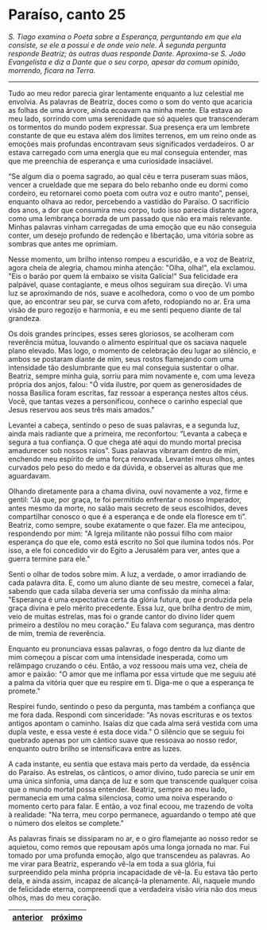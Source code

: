 # Paraíso, canto 25

_S. Tiago examina o Poeta sobre a Esperança, perguntando em que ela consiste, se ele a possui e de onde veio nele. À segunda pergunta responde Beatriz; às outras duas responde Dante. Aproxima-se S. João Evangelista e diz a Dante que o seu corpo, apesar da comum opinião, morrendo, ficara na Terra._

---

Tudo ao meu redor parecia girar lentamente enquanto a luz celestial me envolvia. As palavras de Beatriz, doces como o som do vento que acaricia as folhas de uma árvore, ainda ecoavam na minha mente. Ela estava ao meu lado, sorrindo com uma serenidade que só aqueles que transcenderam os tormentos do mundo podem expressar. Sua presença era um lembrete constante de que eu estava além dos limites terrenos, em um reino onde as emoções mais profundas encontravam seus significados verdadeiros. O ar estava carregado com uma energia que eu mal conseguia entender, mas que me preenchia de esperança e uma curiosidade insaciável.

“Se algum dia o poema sagrado, ao qual céu e terra puseram suas mãos, vencer a crueldade que me separa do belo rebanho onde eu dormi como cordeiro, eu retornarei como poeta com outra voz e outro manto”, pensei, enquanto olhava ao redor, percebendo a vastidão do Paraíso. O sacrifício dos anos, a dor que consumira meu corpo, tudo isso parecia distante agora, como uma lembrança borrada de um passado que não era mais relevante. Minhas palavras vinham carregadas de uma emoção que eu não conseguia conter, um desejo profundo de redenção e libertação, uma vitória sobre as sombras que antes me oprimiam.

Nesse momento, um brilho intenso rompeu a escuridão, e a voz de Beatriz, agora cheia de alegria, chamou minha atenção: "Olha, olha!", ela exclamou. "Eis o barão por quem lá embaixo se visita Galícia!" Sua felicidade era palpável, quase contagiante, e meus olhos seguiram sua direção. Vi uma luz se aproximando de nós, suave e acolhedora, como o voo de um pombo que, ao encontrar seu par, se curva com afeto, rodopiando no ar. Era uma visão de puro regozijo e harmonia, e eu me senti pequeno diante de tal grandeza.

Os dois grandes príncipes, esses seres gloriosos, se acolheram com reverência mútua, louvando o alimento espiritual que os saciava naquele plano elevado. Mas logo, o momento de celebração deu lugar ao silêncio, e ambos se postaram diante de mim, seus rostos flamejando com uma intensidade tão deslumbrante que eu mal conseguia sustentar o olhar. Beatriz, sempre minha guia, sorriu para mim novamente e, com uma leveza própria dos anjos, falou: "Ó vida ilustre, por quem as generosidades de nossa Basílica foram escritas, faz ressoar a esperança nestes altos céus. Você, que tantas vezes a personificou, conhece o carinho especial que Jesus reservou aos seus três mais amados."

Levantei a cabeça, sentindo o peso de suas palavras, e a segunda luz, ainda mais radiante que a primeira, me reconfortou: “Levanta a cabeça e segura a tua confiança. O que chega até aqui do mundo mortal precisa amadurecer sob nossos raios”. Suas palavras vibraram dentro de mim, enchendo meu espírito de uma força renovada. Levantei meus olhos, antes curvados pelo peso do medo e da dúvida, e observei as alturas que me aguardavam.

Olhando diretamente para a chama divina, ouvi novamente a voz, firme e gentil: “Já que, por graça, te foi permitido enfrentar o nosso Imperador, antes mesmo da morte, no salão mais secreto de seus escolhidos, deves compartilhar conosco o que é a esperança e de onde ela floresce em ti”. Beatriz, como sempre, soube exatamente o que fazer. Ela me antecipou, respondendo por mim: "A Igreja militante não possui filho com maior esperança do que ele, como está escrito no Sol que ilumina todos nós. Por isso, a ele foi concedido vir do Egito a Jerusalém para ver, antes que a guerra termine para ele."

Senti o olhar de todos sobre mim. A luz, a verdade, o amor irradiando de cada palavra dita. E, como um aluno diante de seu mestre, comecei a falar, sabendo que cada sílaba deveria ser uma confissão da minha alma: "Esperança é uma expectativa certa da glória futura, que é produzida pela graça divina e pelo mérito precedente. Essa luz, que brilha dentro de mim, veio de muitas estrelas, mas foi o grande cantor do divino líder quem primeiro a destilou no meu coração." Eu falava com segurança, mas dentro de mim, tremia de reverência. 

Enquanto eu pronunciava essas palavras, o fogo dentro da luz diante de mim começou a piscar com uma intensidade inesperada, como um relâmpago cruzando o céu. Então, a voz ressoou mais uma vez, cheia de amor e paixão: "O amor que me inflama por essa virtude que me seguiu até a palma da vitória quer que eu respire em ti. Diga-me o que a esperança te promete."

Respirei fundo, sentindo o peso da pergunta, mas também a confiança que me fora dada. Respondi com sinceridade: "As novas escrituras e os textos antigos apontam o caminho. Isaías diz que cada alma será vestida com uma dupla veste, e essa veste é esta doce vida." O silêncio que se seguiu foi quebrado apenas por um cântico suave que ressoava ao nosso redor, enquanto outro brilho se intensificava entre as luzes.

A cada instante, eu sentia que estava mais perto da verdade, da essência do Paraíso. As estrelas, os cânticos, o amor divino, tudo parecia se unir em uma única sinfonia, uma dança de luz e som que transcende qualquer coisa que o mundo mortal possa entender. Beatriz, sempre ao meu lado, permanecia em uma calma silenciosa, como uma noiva esperando o momento certo para falar. E então, a voz final ecoou, me trazendo de volta à realidade: "Na terra, meu corpo permanece, aguardando o tempo até que o número dos eleitos se complete."

As palavras finais se dissiparam no ar, e o giro flamejante ao nosso redor se aquietou, como remos que repousam após uma longa jornada no mar. Fui tomado por uma profunda emoção, algo que transcendeu as palavras. Ao me virar para Beatriz, esperando vê-la em toda a sua glória, fui surpreendido pela minha própria incapacidade de vê-la. Eu estava tão perto dela, e ainda assim, incapaz de alcançá-la plenamente. Ali, naquele mundo de felicidade eterna, compreendi que a verdadeira visão viria não dos meus olhos, mas do meu coração.

| [anterior](/c_paraiso/24/README.md) | [próximo](/c_paraiso/26/README.md) |
|----------|---------|
